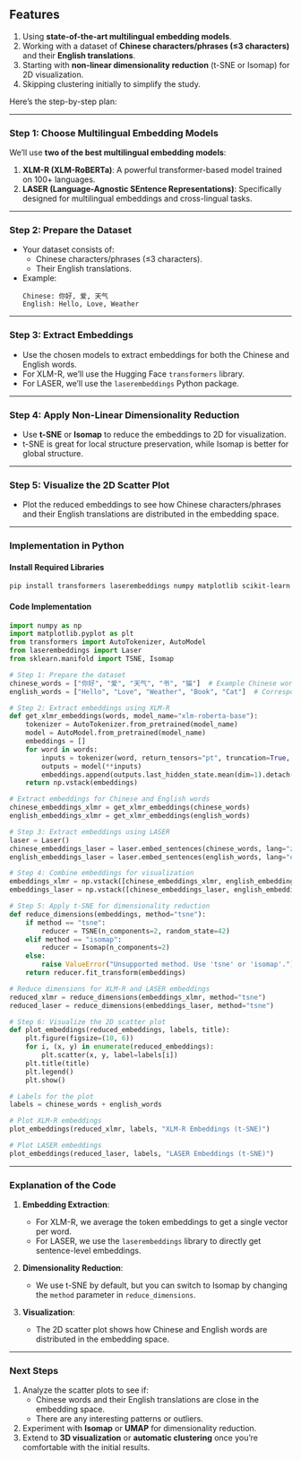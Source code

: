 
## Features

1. Using **state-of-the-art multilingual embedding models**.
2. Working with a dataset of **Chinese characters/phrases (≤3 characters)** and their **English translations**.
3. Starting with **non-linear dimensionality reduction** (t-SNE or Isomap) for 2D visualization.
4. Skipping clustering initially to simplify the study.

Here’s the step-by-step plan:

---

### Step 1: Choose Multilingual Embedding Models
We’ll use **two of the best multilingual embedding models**:
1. **XLM-R (XLM-RoBERTa)**: A powerful transformer-based model trained on 100+ languages.
2. **LASER (Language-Agnostic SEntence Representations)**: Specifically designed for multilingual embeddings and cross-lingual tasks.

---

### Step 2: Prepare the Dataset
- Your dataset consists of:
  - Chinese characters/phrases (≤3 characters).
  - Their English translations.
- Example:
  ```
  Chinese: 你好, 爱, 天气
  English: Hello, Love, Weather
  ```

---

### Step 3: Extract Embeddings
- Use the chosen models to extract embeddings for both the Chinese and English words.
- For XLM-R, we’ll use the Hugging Face `transformers` library.
- For LASER, we’ll use the `laserembeddings` Python package.

---

### Step 4: Apply Non-Linear Dimensionality Reduction
- Use **t-SNE** or **Isomap** to reduce the embeddings to 2D for visualization.
- t-SNE is great for local structure preservation, while Isomap is better for global structure.

---

### Step 5: Visualize the 2D Scatter Plot
- Plot the reduced embeddings to see how Chinese characters/phrases and their English translations are distributed in the embedding space.

---

### Implementation in Python

#### Install Required Libraries
```bash
pip install transformers laserembeddings numpy matplotlib scikit-learn umap-learn
```

#### Code Implementation
```python
import numpy as np
import matplotlib.pyplot as plt
from transformers import AutoTokenizer, AutoModel
from laserembeddings import Laser
from sklearn.manifold import TSNE, Isomap

# Step 1: Prepare the dataset
chinese_words = ["你好", "爱", "天气", "书", "猫"]  # Example Chinese words/phrases
english_words = ["Hello", "Love", "Weather", "Book", "Cat"]  # Corresponding English translations

# Step 2: Extract embeddings using XLM-R
def get_xlmr_embeddings(words, model_name="xlm-roberta-base"):
    tokenizer = AutoTokenizer.from_pretrained(model_name)
    model = AutoModel.from_pretrained(model_name)
    embeddings = []
    for word in words:
        inputs = tokenizer(word, return_tensors="pt", truncation=True, padding=True)
        outputs = model(**inputs)
        embeddings.append(outputs.last_hidden_state.mean(dim=1).detach().numpy())
    return np.vstack(embeddings)

# Extract embeddings for Chinese and English words
chinese_embeddings_xlmr = get_xlmr_embeddings(chinese_words)
english_embeddings_xlmr = get_xlmr_embeddings(english_words)

# Step 3: Extract embeddings using LASER
laser = Laser()
chinese_embeddings_laser = laser.embed_sentences(chinese_words, lang="zh")
english_embeddings_laser = laser.embed_sentences(english_words, lang="en")

# Step 4: Combine embeddings for visualization
embeddings_xlmr = np.vstack([chinese_embeddings_xlmr, english_embeddings_xlmr])
embeddings_laser = np.vstack([chinese_embeddings_laser, english_embeddings_laser])

# Step 5: Apply t-SNE for dimensionality reduction
def reduce_dimensions(embeddings, method="tsne"):
    if method == "tsne":
        reducer = TSNE(n_components=2, random_state=42)
    elif method == "isomap":
        reducer = Isomap(n_components=2)
    else:
        raise ValueError("Unsupported method. Use 'tsne' or 'isomap'.")
    return reducer.fit_transform(embeddings)

# Reduce dimensions for XLM-R and LASER embeddings
reduced_xlmr = reduce_dimensions(embeddings_xlmr, method="tsne")
reduced_laser = reduce_dimensions(embeddings_laser, method="tsne")

# Step 6: Visualize the 2D scatter plot
def plot_embeddings(reduced_embeddings, labels, title):
    plt.figure(figsize=(10, 6))
    for i, (x, y) in enumerate(reduced_embeddings):
        plt.scatter(x, y, label=labels[i])
    plt.title(title)
    plt.legend()
    plt.show()

# Labels for the plot
labels = chinese_words + english_words

# Plot XLM-R embeddings
plot_embeddings(reduced_xlmr, labels, "XLM-R Embeddings (t-SNE)")

# Plot LASER embeddings
plot_embeddings(reduced_laser, labels, "LASER Embeddings (t-SNE)")
```

---

### Explanation of the Code
1. **Embedding Extraction**:
   - For XLM-R, we average the token embeddings to get a single vector per word.
   - For LASER, we use the `laserembeddings` library to directly get sentence-level embeddings.

2. **Dimensionality Reduction**:
   - We use t-SNE by default, but you can switch to Isomap by changing the `method` parameter in `reduce_dimensions`.

3. **Visualization**:
   - The 2D scatter plot shows how Chinese and English words are distributed in the embedding space.

---

### Next Steps
1. Analyze the scatter plots to see if:
   - Chinese words and their English translations are close in the embedding space.
   - There are any interesting patterns or outliers.
2. Experiment with **Isomap** or **UMAP** for dimensionality reduction.
3. Extend to **3D visualization** or **automatic clustering** once you’re comfortable with the initial results.

